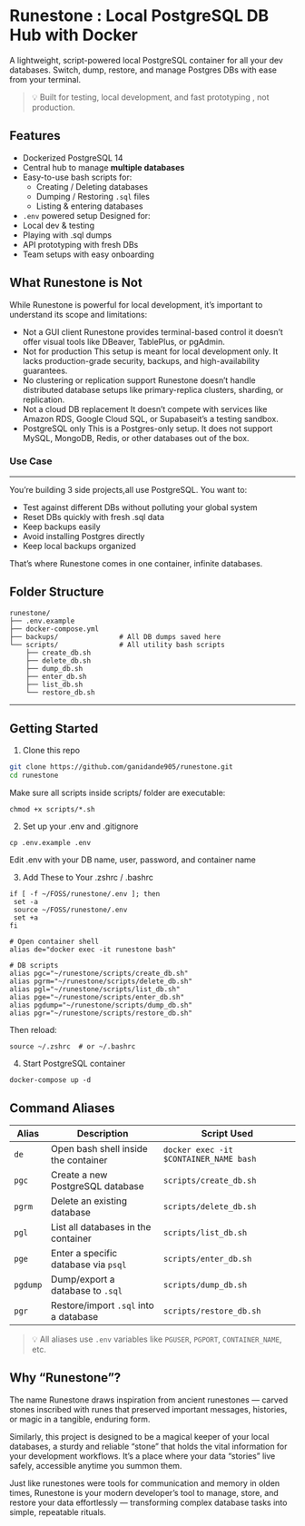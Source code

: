 # Runestone : Local PostgreSQL DB Hub with Docker

A lightweight, script-powered local PostgreSQL container for all your dev databases. Switch, dump, restore, and manage Postgres DBs with ease from your terminal.

> 💡 Built for testing, local development, and fast prototyping , not production.

## Features

- Dockerized PostgreSQL 14
- Central hub to manage **multiple databases**
- Easy-to-use bash scripts for:
  - Creating / Deleting databases
  - Dumping / Restoring `.sql` files
  - Listing & entering databases
- `.env` powered setup
Designed for:
- Local dev & testing
- Playing with .sql dumps
- API prototyping with fresh DBs
- Team setups with easy onboarding



What Runestone is Not
----
While Runestone is powerful for local development, it’s important to understand its scope and limitations:
- Not a GUI client
Runestone provides terminal-based control it doesn’t offer visual tools like DBeaver, TablePlus, or pgAdmin.
-  Not for production
This setup is meant for local development only. It lacks production-grade security, backups, and high-availability guarantees.
-  No clustering or replication support
Runestone doesn’t handle distributed database setups like primary-replica clusters, sharding, or replication.
- Not a cloud DB replacement
It doesn’t compete with services like Amazon RDS, Google Cloud SQL, or Supabaseit’s a testing sandbox.
- PostgreSQL only
This is a Postgres-only setup. It does not support MySQL, MongoDB, Redis, or other databases out of the box.

### Use Case
---
You’re building 3 side projects,all use PostgreSQL. You want to:
- Test against different DBs without polluting your global system
- Reset DBs quickly with fresh .sql data
- Keep backups easily
- Avoid installing Postgres directly
- Keep local backups organized

That’s where Runestone comes in one container, infinite databases.

## Folder Structure
    runestone/
    ├── .env.example
    ├── docker-compose.yml
    ├── backups/               # All DB dumps saved here
    └── scripts/               # All utility bash scripts
        ├── create_db.sh
        ├── delete_db.sh
        ├── dump_db.sh
        ├── enter_db.sh
        ├── list_db.sh
        └── restore_db.sh

---

## Getting Started

1. Clone this repo

```bash
git clone https://github.com/ganidande905/runestone.git
cd runestone
```
Make sure all scripts inside scripts/ folder are executable:
```
chmod +x scripts/*.sh
```
2. Set up your .env and .gitignore

```
cp .env.example .env
```
Edit .env with your DB name, user, password, and container name

3. Add These to Your .zshrc / .bashrc
 ```
 if [ -f ~/FOSS/runestone/.env ]; then
  set -a
  source ~/FOSS/runestone/.env
  set +a
fi

 # Open container shell
alias de="docker exec -it runestone bash"

# DB scripts
alias pgc="~/runestone/scripts/create_db.sh"
alias pgrm="~/runestone/scripts/delete_db.sh"
alias pgl="~/runestone/scripts/list_db.sh"
alias pge="~/runestone/scripts/enter_db.sh"
alias pgdump="~/runestone/scripts/dump_db.sh"
alias pgr="~/runestone/scripts/restore_db.sh"

 ```
Then reload:
```
source ~/.zshrc  # or ~/.bashrc
```
4. Start PostgreSQL container
```
docker-compose up -d
```

## Command Aliases

| Alias     | Description                            | Script Used             |
|-----------|----------------------------------------|--------------------------|
| `de`      | Open bash shell inside the container   | `docker exec -it $CONTAINER_NAME bash` |
| `pgc`     | Create a new PostgreSQL database       | `scripts/create_db.sh`  |
| `pgrm`    | Delete an existing database            | `scripts/delete_db.sh`  |
| `pgl`     | List all databases in the container    | `scripts/list_db.sh`    |
| `pge`     | Enter a specific database via `psql`   | `scripts/enter_db.sh`   |
| `pgdump`  | Dump/export a database to `.sql`       | `scripts/dump_db.sh`    |
| `pgr`     | Restore/import `.sql` into a database  | `scripts/restore_db.sh` |

> 💡 All aliases use `.env` variables like `PGUSER`, `PGPORT`, `CONTAINER_NAME`, etc.

Why “Runestone”?
---
The name Runestone draws inspiration from ancient runestones — carved stones inscribed with runes that preserved important messages, histories, or magic in a tangible, enduring form.

Similarly, this project is designed to be a magical keeper of your local databases, a sturdy and reliable “stone” that holds the vital information for your development workflows. It’s a place where your data “stories” live safely, accessible anytime you summon them.

Just like runestones were tools for communication and memory in olden times, Runestone is your modern developer’s tool to manage, store, and restore your data effortlessly — transforming complex database tasks into simple, repeatable rituals.
